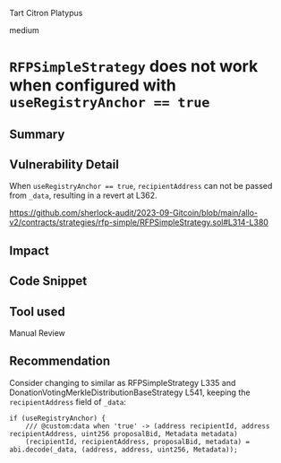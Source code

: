 Tart Citron Platypus

medium

# `RFPSimpleStrategy` does not work when configured with `useRegistryAnchor == true`
## Summary

## Vulnerability Detail

When `useRegistryAnchor == true`, `recipientAddress` can not be passed from `_data`, resulting in a revert at L362.

https://github.com/sherlock-audit/2023-09-Gitcoin/blob/main/allo-v2/contracts/strategies/rfp-simple/RFPSimpleStrategy.sol#L314-L380

## Impact

## Code Snippet

## Tool used

Manual Review

## Recommendation

Consider changing to similar as RFPSimpleStrategy L335 and DonationVotingMerkleDistributionBaseStrategy L541, keeping the `recipientAddress` field of `_data`:

```solidity
if (useRegistryAnchor) {
    /// @custom:data when 'true' -> (address recipientId, address recipientAddress, uint256 proposalBid, Metadata metadata)
    (recipientId, recipientAddress, proposalBid, metadata) = abi.decode(_data, (address, address, uint256, Metadata));
```